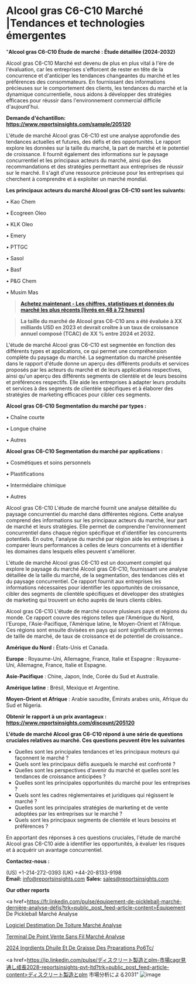 # Alcool gras C6-C10 Marché |Tendances et technologies émergentes

"<strong>Alcool gras C6-C10 Étude de marché : Étude détaillée (2024-2032)</strong>

Alcool gras C6-C10 Marché est devenu de plus en plus vital à l'ère de l'évaluation, car les entreprises s'efforcent de rester en tête de la concurrence et d'anticiper les tendances changeantes du marché et les préférences des consommateurs. En fournissant des informations précieuses sur le comportement des clients, les tendances du marché et la dynamique concurrentielle, nous aidons à développer des stratégies efficaces pour réussir dans l'environnement commercial difficile d'aujourd'hui.

<strong>Demande d'échantillon: <a href=https://www.reportsinsights.com/sample/205120>https://www.reportsinsights.com/sample/205120</a></strong>

L'étude de marché Alcool gras C6-C10 est une analyse approfondie des tendances actuelles et futures, des défis et des opportunités. Le rapport explore les données sur la taille du marché, la part de marché et le potentiel de croissance. Il fournit également des informations sur le paysage concurrentiel et les principaux acteurs du marché, ainsi que des recommandations et des stratégies permettant aux entreprises de réussir sur le marché. Il s'agit d'une ressource précieuse pour les entreprises qui cherchent à comprendre et à exploiter un marché mondial.

<strong>Les principaux acteurs du marché Alcool gras C6-C10 sont les suivants:</strong>

• Kao Chem

• Ecogreen Oleo

• KLK Oleo

• Emery

• PTTGC

• Sasol

• Basf

• P&G Chem

• Musim Mas
<blockquote><a href=https://www.reportsinsights.com/buynow/205120><span style=text-decoration: underline;><strong>Achetez maintenant - Les chiffres, statistiques et données du marché les plus récents [livrés en 48 à 72 heures]</strong></span></a></blockquote>
<blockquote><span style=text-decoration: underline;><strong>La taille du marché de Alcool gras C6-C10 ans a été évaluée à XX milliards USD en 2023 et devrait croître à un taux de croissance annuel composé (TCAC) de XX % entre 2024 et 2032.</strong></span></blockquote>
L'étude de marché Alcool gras C6-C10 est segmentée en fonction des différents types et applications, ce qui permet une compréhension complète du paysage du marché. La segmentation du marché présentée dans le rapport d'étude donne un aperçu des différents produits et services proposés par les acteurs du marché et de leurs applications respectives, ainsi qu'un aperçu des différents segments de clientèle et de leurs besoins et préférences respectifs. Elle aide les entreprises à adapter leurs produits et services à des segments de clientèle spécifiques et à élaborer des stratégies de marketing efficaces pour cibler ces segments.

<strong>Alcool gras C6-C10 Segmentation du marché par types :</strong>

• Chaîne courte

• Longue chaine

• Autres

<strong>Alcool gras C6-C10 Segmentation du marché par applications :</strong>

• Cosmétiques et soins personnels

• Plastifications

• Intermédiaire chimique

• Autres

Alcool gras C6-C10 L'étude de marché fournit une analyse détaillée du paysage concurrentiel du marché dans différentes régions. Cette analyse comprend des informations sur les principaux acteurs du marché, leur part de marché et leurs stratégies. Elle permet de comprendre l'environnement concurrentiel dans chaque région spécifique et d'identifier les concurrents potentiels. En outre, l'analyse du marché par région aide les entreprises à comparer leurs performances à celles de leurs concurrents et à identifier les domaines dans lesquels elles peuvent s'améliorer.

L'étude de marché Alcool gras C6-C10 est un document complet qui explore le paysage du marché Alcool gras C6-C10, fournissant une analyse détaillée de la taille du marché, de la segmentation, des tendances clés et du paysage concurrentiel. Ce rapport fournit aux entreprises les informations nécessaires pour identifier les opportunités de croissance, cibler des segments de clientèle spécifiques et développer des stratégies de marketing qui trouvent un écho auprès de leurs clients cibles.

Alcool gras C6-C10 L'étude de marché couvre plusieurs pays et régions du monde. Ce rapport couvre des régions telles que l'Amérique du Nord, l'Europe, l'Asie-Pacifique, l'Amérique latine, le Moyen-Orient et l'Afrique. Ces régions sont ensuite divisées en pays qui sont significatifs en termes de taille de marché, de taux de croissance et de potentiel de croissance..

<strong>Amérique du Nord :</strong> États-Unis et Canada.

<strong>Europe</strong> : Royaume-Uni, Allemagne, France, Italie et Espagne : Royaume-Uni, Allemagne, France, Italie et Espagne.

<strong>Asie-Pacifique</strong> : Chine, Japon, Inde, Corée du Sud et Australie.

<strong>Amérique latine</strong> : Brésil, Mexique et Argentine.

<strong>Moyen-Orient et Afrique</strong> : Arabie saoudite, Émirats arabes unis, Afrique du Sud et Nigeria.

<strong>Obtenir le rapport à un prix avantageux : <a href=https://www.reportsinsights.com/discount/205120>https://www.reportsinsights.com/discount/205120</a></strong>

<strong>L'étude de marché Alcool gras C6-C10 répond à une série de questions cruciales relatives au marché. Ces questions peuvent être les suivantes</strong>
<ul>
  <li>Quelles sont les principales tendances et les principaux moteurs qui façonnent le marché ?</li>
  <li>Quels sont les principaux défis auxquels le marché est confronté ?</li>
  <li>Quelles sont les perspectives d'avenir du marché et quelles sont les tendances de croissance anticipées ?</li>
  <li>Quelles sont les principales opportunités du marché pour les entreprises ?</li>
  <li>Quels sont les cadres réglementaires et juridiques qui régissent le marché ?</li>
  <li>Quelles sont les principales stratégies de marketing et de vente adoptées par les entreprises sur le marché ?</li>
  <li>Quels sont les principaux segments de clientèle et leurs besoins et préférences ?</li>
</ul>
En apportant des réponses à ces questions cruciales, l'étude de marché Alcool gras C6-C10 aide à identifier les opportunités, à évaluer les risques et à acquérir un avantage concurrentiel.

<strong>Contactez-nous :</strong>

(US) +1-214-272-0393
(UK) +44-20-8133-9198
<strong>Email:</strong> <a>info@reportsinsights.com</a>
<strong>Sales:</strong> <a>sales@reportsinsights.com</a>

<strong>Our other reports</strong>

<a href=https://fr.linkedin.com/pulse/équipement-de-pickleball-marché-dernière-analyse-défis?trk=public_post_feed-article-content>Équipement De Pickleball Marché Analyse</a>

<a href=https://www.linkedin.com/pulse/logiciel-destimation-de-toiture-march%C3%A9-informations-zag1f/>Logiciel Destimation De Toiture Marché Analyse</a>

<a href=https://www.linkedin.com/pulse/terminal-de-point-vente-sans-fil-march%C3%A9-informations-3lsdf/>Terminal De Point Vente Sans Fil Marché Analyse</a>

<a href=https://www.linkedin.com/pulse/2024-ingr%C3%A9dients-dhuile-et-de-graisse-des-pr%C3%A9parations-po6tc/>2024 Ingrdients Dhuile Et De Graisse Des Prparations Po6Tc/</a>

<a href=https://jp.linkedin.com/pulse/ディスクリート製造とplm-市場cagr見通し成長2028-reportsinsights-pvt-ltd?trk=public_post_feed-article-content>ディスクリート製造とplm 市場分析による2031</a>"
![image](https://github.com/daminid12/RImarketexcellence/assets/158430485/d22268b9-921d-46c9-886d-8074349d7fb8)
